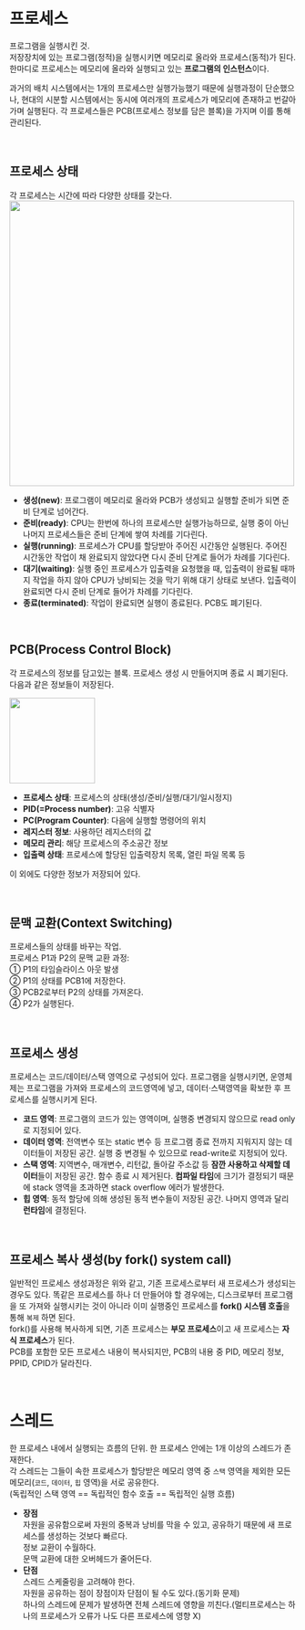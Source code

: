 # 프로세스
프로그램을 실행시킨 것.  
저장장치에 있는 프로그램(정적)을 실행시키면 메모리로 올라와 프로세스(동적)가 된다.  
한마디로 프로세스는 메모리에 올라와 실행되고 있는 **프로그램의 인스턴스**이다.  

과거의 배치 시스템에서는 1개의 프로세스만 실행가능했기 때문에 실행과정이 단순했으나, 현대의 시분할 시스템에서는 동시에 여러개의 프로세스가 메모리에 존재하고 번갈아가며 실행된다.
각 프로세스들은 PCB(프로세스 정보를 담은 블록)을 가지며 이를 통해 관리된다.  

<br/>

## 프로세스 상태
각 프로세스는 시간에 따라 다양한 상태를 갖는다.  
<img src="https://user-images.githubusercontent.com/46877318/99266066-b9dcdf00-2865-11eb-9604-56a5457a6e77.PNG" width=500>
- **생성(new)**: 프로그램이 메모리로 올라와 PCB가 생성되고 실행할 준비가 되면 준비 단계로 넘어간다.
- **준비(ready)**: CPU는 한번에 하나의 프로세스만 실행가능하므로, 실행 중이 아닌 나머지 프로세스들은 준비 단계에 쌓여 차례를 기다린다.
- **실행(running)**: 프로세스가 CPU를 할당받아 주어진 시간동안 실행된다. 주어진 시간동안 작업이 채 완료되지 않았다면 다시 준비 단계로 들어가 차례를 기다린다.
- **대기(waiting)**: 실행 중인 프로세스가 입출력을 요청했을 때, 입출력이 완료될 때까지 작업을 하지 않아 CPU가 낭비되는 것을 막기 위해 대기 상태로 보낸다.
입출력이 완료되면 다시 준비 단계로 들어가 차례를 기다린다.
- **종료(terminated)**: 작업이 완료되면 실행이 종료된다. PCB도 폐기된다.

<br/>

## PCB(Process Control Block)
각 프로세스의 정보를 담고있는 블록. 프로세스 생성 시 만들어지며 종료 시 폐기된다.  
다음과 같은 정보들이 저장된다.  

<img src="https://user-images.githubusercontent.com/46877318/99267070-cf9ed400-2866-11eb-986c-cdbf07879c70.PNG" width=150>

- **프로세스 상태**: 프로세스의 상태(생성/준비/실행/대기/일시정지)
- **PID(=Process number)**: 고유 식별자
- **PC(Program Counter)**: 다음에 실행할 명령어의 위치
- **레지스터 정보**: 사용하던 레지스터의 값
- **메모리 관리**: 해당 프로세스의 주소공간 정보
- **입출력 상태**: 프로세스에 할당된 입출력장치 목록, 열린 파일 목록 등

이 외에도 다양한 정보가 저장되어 있다.

<br/>

## 문맥 교환(Context Switching)
프로세스들의 상태를 바꾸는 작업.  
프로세스 P1과 P2의 문맥 교환 과정:  
① P1의 타임슬라이스 아웃 발생  
② P1의 상태를 PCB1에 저장한다.  
③ PCB2로부터 P2의 상태를 가져온다.  
④ P2가 실행된다.

<br/>

## 프로세스 생성
프로세스는 코드/데이터/스택 영역으로 구성되어 있다. 프로그램을 실행시키면, 운영체제는 프로그램을 가져와 프로세스의 코드영역에 넣고, 데이터·스택영역을 확보한 후 프로세스를 실행시키게 된다.  
- **코드 영역**: 프로그램의 코드가 있는 영역이며, 실행중 변경되지 않으므로 read only로 지정되어 있다.
- **데이터 영역**: 전역변수 또는 static 변수 등 프로그램 종료 전까지 지워지지 않는 데이터들이 저장된 공간. 실행 중 변경될 수 있으므로 read-write로 지정되어 있다.
- **스택 영역**: 지역변수, 매개변수, 리턴값, 돌아갈 주소값 등 **잠깐 사용하고 삭제할 데이터**들이 저장된 공간. 함수 종료 시 제거된다. **컴파일 타임**에 크기가 결정되기 때문에 stack 영역을 초과하면 stack overflow 에러가 발생한다.
- **힙 영역**: 동적 할당에 의해 생성된 동적 변수들이 저장된 공간. 나머지 영역과 달리 **런타임**에 결정된다.  

<br/>

## 프로세스 복사 생성(by fork() system call)
일반적인 프로세스 생성과정은 위와 같고, 기존 프로세스로부터 새 프로세스가 생성되는 경우도 있다. 똑같은 프로세스를 하나 더 만들어야 할 경우에는, 디스크로부터 프로그램을 또 가져와 실행시키는 것이 아니라 이미 실행중인 프로세스를 **fork() 시스템 호출**을 통해 `복제` 하면 된다.  
fork()를 사용해 복사하게 되면, 기존 프로세스는 **부모 프로세스**이고 새 프로세스는 **자식 프로세스**가 된다.  
PCB를 포함한 모든 프로세스 내용이 복사되지만, PCB의 내용 중 PID, 메모리 정보, PPID, CPID가 달라진다.

<br/>

# 스레드
한 프로세스 내에서 실행되는 흐름의 단위. 한 프로세스 안에는 1개 이상의 스레드가 존재한다.  
각 스레드는 그들이 속한 프로세스가 할당받은 메모리 영역 중 `스택` 영역을 제외한 모든 메모리(`코드`, `데이터`, `힙` 영역)을 서로 공유한다.  
(독립적인 스택 영역 == 독립적인 함수 호출 == 독립적인 실행 흐름)  
- **장점**  
자원을 공유함으로써 자원의 중복과 낭비를 막을 수 있고, 공유하기 때문에 새 프로세스를 생성하는 것보다 빠르다.  
정보 교환이 수월하다.  
문맥 교환에 대한 오버헤드가 줄어든다.
- **단점**  
스레드 스케줄링을 고려해야 한다.  
자원을 공유하는 점이 장점이자 단점이 될 수도 있다.(동기화 문제)  
하나의 스레드에 문제가 발생하면 전체 스레드에 영향을 끼친다.(멀티프로세스는 하나의 프로세스가 오류가 나도 다른 프로세스에 영향 X)
